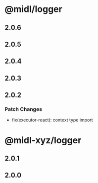 # @midl/logger

## 2.0.6

## 2.0.5

## 2.0.4

## 2.0.3

## 2.0.2

### Patch Changes

- fix(executor-react): context type import

# @midl-xyz/logger

## 2.0.1

## 2.0.0
